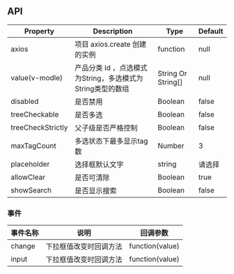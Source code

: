 ## API

| Property       | Description                  | Type          | Default |
| -------------- | ---------------------------- | ------------- | ------- |
| axios          | 项目 axios.create 创建的实例 | function      | null    |
| value(v-modle) | 产品分类 Id ，点选模式为String，多选模式为String类型的数组 | String Or String[] | null    |
| disabled       | 是否禁用                     | Boolean       | false   |
| treeCheckable     | 是否多选               | Boolean        | false   |
| treeCheckStrictly  | 父子级是否严格控制              | Boolean        | false   |
| maxTagCount     | 多选状态下最多显示tag数             | Number        | 3   |
| placeholder    | 选择框默认文字               | string        |请选择
| allowClear    | 是否可清除               | Boolean        |true
| showSearch    | 是否显示搜索              | Boolean        |false

### 事件

| 事件名称 | 说明     | 回调参数        |
| -------- | -------- | --------------- |
| change   | 下拉框值改变时回调方法 | function(value) |
| input    | 下拉框值改变时回调方法 | function(value) |
